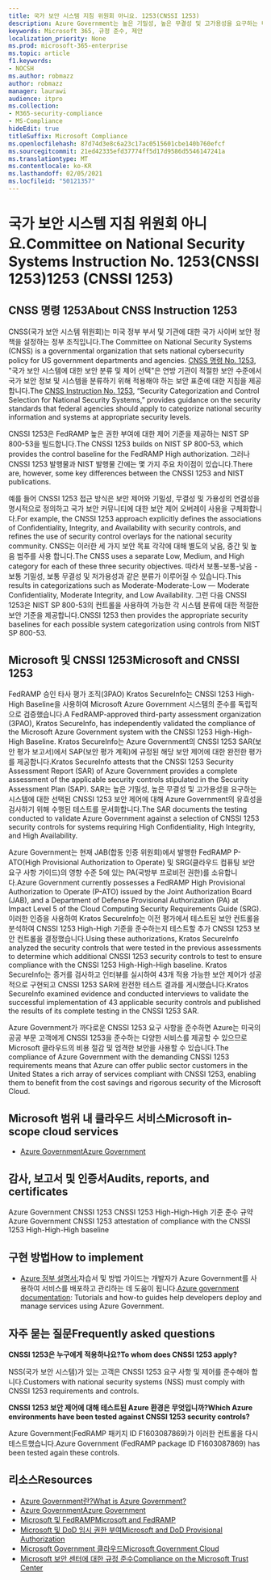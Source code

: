```yaml
---
title: 국가 보안 시스템 지침 위원회 아니요. 1253(CNSSI 1253)
description: Azure Government는 높은 기밀성, 높은 무결성 및 고가용성을 요구하는 미국 정부 시스템에 대한 CNSSI 1253 보안 제어를 준수합니다.
keywords: Microsoft 365, 규정 준수, 제안
localization_priority: None
ms.prod: microsoft-365-enterprise
ms.topic: article
f1.keywords:
- NOCSH
ms.author: robmazz
author: robmazz
manager: laurawi
audience: itpro
ms.collection:
- M365-security-compliance
- MS-Compliance
hideEdit: true
titleSuffix: Microsoft Compliance
ms.openlocfilehash: 87d74d3e8c6a23c17ac0515601cbe140b760efcf
ms.sourcegitcommit: 21ed42335efd37774ff5d17d9586d5546147241a
ms.translationtype: MT
ms.contentlocale: ko-KR
ms.lasthandoff: 02/05/2021
ms.locfileid: "50121357"
---
```

# <a name="committee-on-national-security-systems-instruction-no-1253-cnssi-1253"></a><span data-ttu-id="a67ff-105">국가 보안 시스템 지침 위원회 아니요.</span><span class="sxs-lookup"><span data-stu-id="a67ff-105">Committee on National Security Systems Instruction No.</span></span> <span data-ttu-id="a67ff-106">1253(CNSSI 1253)</span><span class="sxs-lookup"><span data-stu-id="a67ff-106">1253 (CNSSI 1253)</span></span>

## <a name="about-cnss-instruction-1253"></a><span data-ttu-id="a67ff-107">CNSS 명령 1253</span><span class="sxs-lookup"><span data-stu-id="a67ff-107">About CNSS Instruction 1253</span></span>

<span data-ttu-id="a67ff-108">CNSS(국가 보안 시스템 위원회)는 미국 정부 부서 및 기관에 대한 국가 사이버 보안 정책을 설정하는 정부 조직입니다.</span><span class="sxs-lookup"><span data-stu-id="a67ff-108">The Committee on National Security Systems (CNSS) is a governmental organization that sets national cybersecurity policy for US government departments and agencies.</span></span> <span data-ttu-id="a67ff-109">[CNSS 명령 No. 1253](https://www.dss.mil/Portals/69/documents/io/rmf/CNSSI_No1253.pdf), "국가 보안 시스템에 대한 보안 분류 및 제어 선택"은 연방 기관이 적절한 보안 수준에서 국가 보안 정보 및 시스템을 분류하기 위해 적용해야 하는 보안 표준에 대한 지침을 제공합니다.</span><span class="sxs-lookup"><span data-stu-id="a67ff-109">The [CNSS Instruction No. 1253](https://www.dss.mil/Portals/69/documents/io/rmf/CNSSI_No1253.pdf), “Security Categorization and Control Selection for National Security Systems,” provides guidance on the security standards that federal agencies should apply to categorize national security information and systems at appropriate security levels.</span></span>  
  
<span data-ttu-id="a67ff-110">CNSSI 1253은 FedRAMP 높은 권한 부여에 대한 제어 기준을 제공하는 NIST SP 800-53을 빌드합니다.</span><span class="sxs-lookup"><span data-stu-id="a67ff-110">The CNSSI 1253 builds on NIST SP 800-53, which provides the control baseline for the FedRAMP High authorization.</span></span> <span data-ttu-id="a67ff-111">그러나 CNSSI 1253 발행물과 NIST 발행물 간에는 몇 가지 주요 차이점이 있습니다.</span><span class="sxs-lookup"><span data-stu-id="a67ff-111">There are, however, some key differences between the CNSSI 1253 and NIST publications.</span></span>  
  
<span data-ttu-id="a67ff-112">예를 들어 CNSSI 1253 접근 방식은 보안 제어와 기밀성, 무결성 및 가용성의 연결성을 명시적으로 정의하고 국가 보안 커뮤니티에 대한 보안 제어 오버레이 사용을 구체화합니다.</span><span class="sxs-lookup"><span data-stu-id="a67ff-112">For example, the CNSSI 1253 approach explicitly defines the associations of Confidentiality, Integrity, and Availability with security controls, and refines the use of security control overlays for the national security community.</span></span> <span data-ttu-id="a67ff-113">CNSS는 이러한 세 가지 보안 목표 각각에 대해 별도의 낮음, 중간 및 높음 범주를 사용 합니다.</span><span class="sxs-lookup"><span data-stu-id="a67ff-113">The CNSS uses a separate Low, Medium, and High category for each of these three security objectives.</span></span> <span data-ttu-id="a67ff-114">따라서 보통-보통-낮음 - 보통 기밀성, 보통 무결성 및 저가용성과 같은 분류가 이루어질 수 있습니다.</span><span class="sxs-lookup"><span data-stu-id="a67ff-114">This results in categorizations such as Moderate-Moderate-Low — Moderate Confidentiality, Moderate Integrity, and Low Availability.</span></span> <span data-ttu-id="a67ff-115">그런 다음 CNSSI 1253은 NIST SP 800-53의 컨트롤을 사용하여 가능한 각 시스템 분류에 대한 적절한 보안 기준을 제공합니다.</span><span class="sxs-lookup"><span data-stu-id="a67ff-115">CNSSI 1253 then provides the appropriate security baselines for each possible system categorization using controls from NIST SP 800-53.</span></span>

## <a name="microsoft-and-cnssi-1253"></a><span data-ttu-id="a67ff-116">Microsoft 및 CNSSI 1253</span><span class="sxs-lookup"><span data-stu-id="a67ff-116">Microsoft and CNSSI 1253</span></span>

<span data-ttu-id="a67ff-117">FedRAMP 승인 타사 평가 조직(3PAO) Kratos SecureInfo는 CNSSI 1253 High-High Baseline을 사용하여 Microsoft Azure Government 시스템의 준수를 독립적으로 검증했습니다.</span><span class="sxs-lookup"><span data-stu-id="a67ff-117">A FedRAMP-approved third-party assessment organization (3PAO), Kratos SecureInfo, has independently validated the compliance of the Microsoft Azure Government system with the CNSSI 1253 High-High-High Baseline.</span></span> <span data-ttu-id="a67ff-118">Kratos SecureInfo는 Azure Government의 CNSSI 1253 SAR(보안 평가 보고서)에서 SAP(보안 평가 계획)에 규정된 해당 보안 제어에 대한 완전한 평가를 제공합니다.</span><span class="sxs-lookup"><span data-stu-id="a67ff-118">Kratos SecureInfo attests that the CNSSI 1253 Security Assessment Report (SAR) of Azure Government provides a complete assessment of the applicable security controls stipulated in the Security Assessment Plan (SAP).</span></span> <span data-ttu-id="a67ff-119">SAR는 높은 기밀성, 높은 무결성 및 고가용성을 요구하는 시스템에 대한 선택된 CNSSI 1253 보안 제어에 대해 Azure Government의 유효성을 검사하기 위해 수행된 테스트를 문서화합니다.</span><span class="sxs-lookup"><span data-stu-id="a67ff-119">The SAR documents the testing conducted to validate Azure Government against a selection of CNSSI 1253 security controls for systems requiring High Confidentiality, High Integrity, and High Availability.</span></span>  
  
<span data-ttu-id="a67ff-120">Azure Government는 현재 JAB(합동 인증 위원회)에서 발행한 FedRAMP P-ATO(High Provisional Authorization to Operate) 및 SRG(클라우드 컴퓨팅 보안 요구 사항 가이드)의 영향 수준 5에 있는 PA(국방부 프로비전 권한)를 소유합니다.</span><span class="sxs-lookup"><span data-stu-id="a67ff-120">Azure Government currently possesses a FedRAMP High Provisional Authorization to Operate (P-ATO) issued by the Joint Authorization Board (JAB), and a Department of Defense Provisional Authorization (PA) at Impact Level 5 of the Cloud Computing Security Requirements Guide (SRG).</span></span> <span data-ttu-id="a67ff-121">이러한 인증을 사용하여 Kratos SecureInfo는 이전 평가에서 테스트된 보안 컨트롤을 분석하여 CNSSI 1253 High-High 기준을 준수하는지 테스트할 추가 CNSSI 1253 보안 컨트롤을 결정했습니다.</span><span class="sxs-lookup"><span data-stu-id="a67ff-121">Using these authorizations, Kratos SecureInfo analyzed the security controls that were tested in the previous assessments to determine which additional CNSSI 1253 security controls to test to ensure compliance with the CNSSI 1253 High-High-High baseline.</span></span> <span data-ttu-id="a67ff-122">Kratos SecureInfo는 증거를 검사하고 인터뷰를 실시하여 43개 적용 가능한 보안 제어가 성공적으로 구현되고 CNSSI 1253 SAR에 완전한 테스트 결과를 게시했습니다.</span><span class="sxs-lookup"><span data-stu-id="a67ff-122">Kratos SecureInfo examined evidence and conducted interviews to validate the successful implementation of 43 applicable security controls and published the results of its complete testing in the CNSSI 1253 SAR.</span></span>  
  
<span data-ttu-id="a67ff-123">Azure Government가 까다로운 CNSSI 1253 요구 사항을 준수하면 Azure는 미국의 공공 부문 고객에게 CNSSI 1253을 준수하는 다양한 서비스를 제공할 수 있으므로 Microsoft 클라우드의 비용 절감 및 엄격한 보안을 사용할 수 있습니다.</span><span class="sxs-lookup"><span data-stu-id="a67ff-123">The compliance of Azure Government with the demanding CNSSI 1253 requirements means that Azure can offer public sector customers in the United States a rich array of services compliant with CNSSI 1253, enabling them to benefit from the cost savings and rigorous security of the Microsoft Cloud.</span></span>

## <a name="microsoft-in-scope-cloud-services"></a><span data-ttu-id="a67ff-124">Microsoft 범위 내 클라우드 서비스</span><span class="sxs-lookup"><span data-stu-id="a67ff-124">Microsoft in-scope cloud services</span></span>

- [<span data-ttu-id="a67ff-125">Azure Government</span><span class="sxs-lookup"><span data-stu-id="a67ff-125">Azure Government</span></span>](https://aka.ms/AzureCompliance)

## <a name="audits-reports-and-certificates"></a><span data-ttu-id="a67ff-126">감사, 보고서 및 인증서</span><span class="sxs-lookup"><span data-stu-id="a67ff-126">Audits, reports, and certificates</span></span>

<span data-ttu-id="a67ff-127">Azure Government CNSSI 1253 CNSSI 1253 High-High-High 기준 준수 규약</span><span class="sxs-lookup"><span data-stu-id="a67ff-127">Azure Government CNSSI 1253 attestation of compliance with the CNSSI 1253 High-High-High baseline</span></span>

## <a name="how-to-implement"></a><span data-ttu-id="a67ff-128">구현 방법</span><span class="sxs-lookup"><span data-stu-id="a67ff-128">How to implement</span></span>

- <span data-ttu-id="a67ff-129">[Azure 정부 설명서:](/azure/azure-government/)자습서 및 방법 가이드는 개발자가 Azure Government를 사용하여 서비스를 배포하고 관리하는 데 도움이 됩니다.</span><span class="sxs-lookup"><span data-stu-id="a67ff-129">[Azure government documentation](/azure/azure-government/): Tutorials and how-to guides help developers deploy and manage services using Azure Government.</span></span>

## <a name="frequently-asked-questions"></a><span data-ttu-id="a67ff-130">자주 묻는 질문</span><span class="sxs-lookup"><span data-stu-id="a67ff-130">Frequently asked questions</span></span>

<span data-ttu-id="a67ff-131">**CNSSI 1253은 누구에게 적용하나요?**</span><span class="sxs-lookup"><span data-stu-id="a67ff-131">**To whom does CNSSI 1253 apply?**</span></span>

<span data-ttu-id="a67ff-132">NSS(국가 보안 시스템)가 있는 고객은 CNSSI 1253 요구 사항 및 제어를 준수해야 합니다.</span><span class="sxs-lookup"><span data-stu-id="a67ff-132">Customers with national security systems (NSS) must comply with CNSSI 1253 requirements and controls.</span></span>

<span data-ttu-id="a67ff-133">**CNSSI 1253 보안 제어에 대해 테스트된 Azure 환경은 무엇입니까?**</span><span class="sxs-lookup"><span data-stu-id="a67ff-133">**Which Azure environments have been tested against CNSSI 1253 security controls?**</span></span>

<span data-ttu-id="a67ff-134">Azure Government(FedRAMP 패키지 ID F1603087869)가 이러한 컨트롤을 다시 테스트했습니다.</span><span class="sxs-lookup"><span data-stu-id="a67ff-134">Azure Government (FedRAMP package ID F1603087869) has been tested again these controls.</span></span>

## <a name="resources"></a><span data-ttu-id="a67ff-135">리소스</span><span class="sxs-lookup"><span data-stu-id="a67ff-135">Resources</span></span>

- [<span data-ttu-id="a67ff-136">Azure Government란?</span><span class="sxs-lookup"><span data-stu-id="a67ff-136">What is Azure Government?</span></span>](/azure/azure-government/documentation-government-welcome)
- [<span data-ttu-id="a67ff-137">Azure Government</span><span class="sxs-lookup"><span data-stu-id="a67ff-137">Azure Government</span></span>](https://aka.ms/Azure-Government)
- [<span data-ttu-id="a67ff-138">Microsoft 및 FedRAMP</span><span class="sxs-lookup"><span data-stu-id="a67ff-138">Microsoft and FedRAMP</span></span>](offering-fedramp.md)
- [<span data-ttu-id="a67ff-139">Microsoft 및 DoD 임시 권한 부여</span><span class="sxs-lookup"><span data-stu-id="a67ff-139">Microsoft and DoD Provisional Authorization</span></span>](offering-DoD-DISA-L2-L4-L5.md)
- [<span data-ttu-id="a67ff-140">Microsoft Government 클라우드</span><span class="sxs-lookup"><span data-stu-id="a67ff-140">Microsoft Government Cloud</span></span>](https://www.microsoft.com/enterprise/government)
- [<span data-ttu-id="a67ff-141">Microsoft 보안 센터에 대한 규정 준수</span><span class="sxs-lookup"><span data-stu-id="a67ff-141">Compliance on the Microsoft Trust Center</span></span>](https://www.microsoft.com/trust-center/compliance/compliance-overview)
